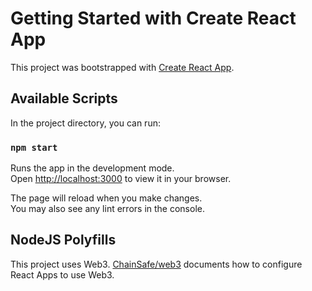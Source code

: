 # Getting Started with Create React App

This project was bootstrapped with [Create React App](https://github.com/facebook/create-react-app).

## Available Scripts

In the project directory, you can run:

### `npm start`

Runs the app in the development mode.\
Open [http://localhost:3000](http://localhost:3000) to view it in your browser.

The page will reload when you make changes.\
You may also see any lint errors in the console.

## NodeJS Polyfills

This project uses Web3.  [ChainSafe/web3](https://github.com/ChainSafe/web3.js) documents how to configure React Apps to use Web3.